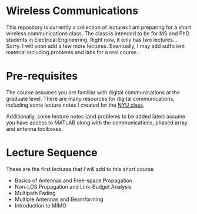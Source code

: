 # Wireless Communications

This repository is currently a collection of lectures I am preparing for a short wireless communications class.  The class is intended to be for MS and PhD students in Electrical Engineering.  Right now, it only has two lectures... Sorry.  I will soon add a few more lectures.  Eventually, I may add sufficient material including problems and labs for a real course.  

# Pre-requisites

The course assumes you are familiar with digital communications at the graduate level.  There are many resources for digital communications, including some lecture notes I created for the [NYU class](https://github.com/sdrangan/digitalcomm).

Additionally, some lecture notes (and problems to be added later) assume you have access to MATLAB along with the communications, phased array and antenna toolboxes.

# Lecture Sequence
These are the first lectures that I will add to this short course

* Basics of Antennas and Free-space Propagation 
* Non-LOS Propagation and Link-Budget Analysis 
* Multipath Fading
* Multiple Antennas and Beamforming
* Introduction to MIMO 

